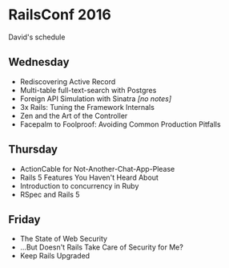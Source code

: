 # RailsConf 2016
David's schedule

## Wednesday
 - Rediscovering Active Record
 - Multi-table full-text-search with Postgres
 - Foreign API Simulation with Sinatra _[no notes]_
 - 3x Rails: Tuning the Framework Internals
 - Zen and the Art of the Controller
 - Facepalm to Foolproof: Avoiding Common Production Pitfalls


 ## Thursday
 - ActionCable for Not-Another-Chat-App-Please
 - Rails 5 Features You Haven't Heard About
 - Introduction to concurrency in Ruby
 - RSpec and Rails 5


 ## Friday
 - The State of Web Security
 - ...But Doesn't Rails Take Care of Security for Me?
 - Keep Rails Upgraded
